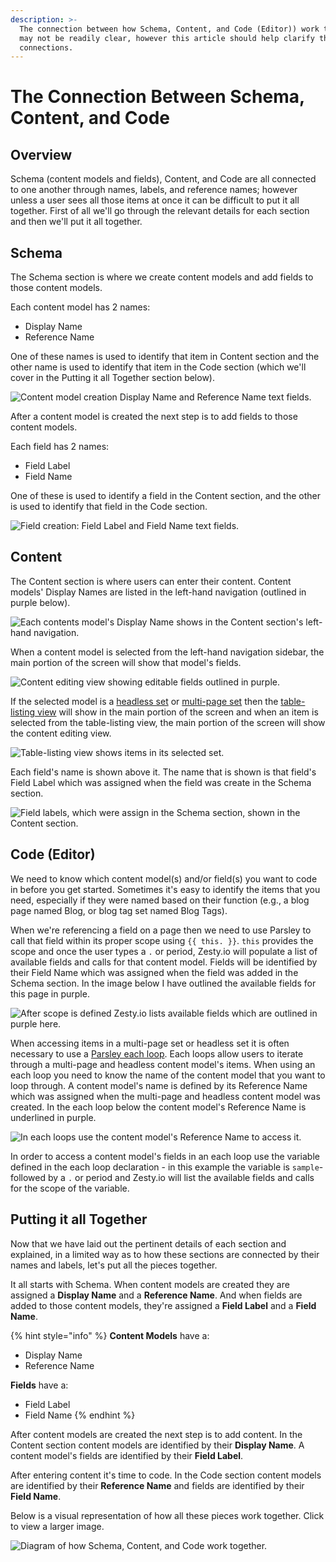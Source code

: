 ```yaml
---
description: >-
  The connection between how Schema, Content, and Code (Editor)) work together
  may not be readily clear, however this article should help clarify those
  connections.
---
```


# The Connection Between Schema, Content, and Code

## Overview

Schema \(content models and fields\), Content, and Code are all connected to one another through names, labels, and reference names; however unless a user sees all those items at once it can be difficult to put it all together. First of all we'll go through the relevant details for each section and then we'll put it all together.

## Schema

The Schema section is where we create content models and add fields to those content models.

Each content model has 2 names:

* Display Name
* Reference Name

One of these names is used to identify that item in Content section and the other name is used to identify that item in the Code section \(which we'll cover in the Putting it all Together section below\).

![Content model creation Display Name and Reference Name text fields.](../.gitbook/assets/schema-names.png)

After a content model is created the next step is to add fields to those content models.

Each field has 2 names:

* Field Label
* Field Name

One of these is used to identify a field in the Content section, and the other is used to identify that field in the Code section.

![Field creation: Field Label and Field Name text fields.](../.gitbook/assets/fields-names.png)

## Content

The Content section is where users can enter their content. Content models' Display Names are listed in the left-hand navigation \(outlined in purple below\).

![Each contents model&apos;s Display Name shows in the Content section&apos;s left-hand navigation.](../.gitbook/assets/content-schema-names.png)

When a content model is selected from the left-hand navigation sidebar, the main portion of the screen will show that model's fields.

![Content editing view showing editable fields outlined in purple.](../.gitbook/assets/fields-and-content-editing-screen.png)

If the selected model is a [headless set](https://zesty.org/services/manager-ui/schema/content-models#headless) or [multi-page set](https://zesty.org/guides/content-entry-drafts-and-publishing#multi-page-sets) then the [table-listing view](https://zesty.org/services/manager-ui/content#table-listing-view) will show in the main portion of the screen and when an item is selected from the table-listing view, the main portion of the screen will show the content editing view.

![Table-listing view shows items in its selected set.](../.gitbook/assets/table-listing-view.png)

Each field's name is shown above it. The name that is shown is that field's Field Label which was assigned when the field was create in the Schema section.

![Field labels, which were assign in the Schema section, shown in the Content section.](../.gitbook/assets/field-labels-in-conent-section.png)

## Code \(Editor\)

We need to know which content model\(s\) and/or field\(s\) you want to code in before you get started. Sometimes it's easy to identify the items that you need, especially if they were named based on their function \(e.g., a blog page named Blog, or blog tag set named Blog Tags\).

When we're referencing a field on a page then we need to use Parsley to call that field within its proper scope using `{{ this. }}`. `this` provides the scope and once the user types a `.` or period, Zesty.io will populate a list of available fields and calls for that content model. Fields will be identified by their Field Name which was assigned when the field was added in the Schema section. In the image below I have outlined the available fields for this page in purple.

![After scope is defined Zesty.io lists available fields which are outlined in purple here.](../.gitbook/assets/code-available-fields-in-scope.png)

When accessing items in a multi-page set or headless set it is often necessary to use a [Parsley each loop](https://zesty.org/services/web-engine/introduction-to-parsley/each-loop-deep-dive). Each loops allow users to iterate through a multi-page and headless content model's items. When using an each loop you need to know the name of the content model that you want to loop through. A content model's name is defined by its Reference Name which was assigned when the multi-page and headless content model was created. In the each loop below the content model's Reference Name is underlined in purple.

![In each loops use the content model&apos;s Reference Name to access it.](../.gitbook/assets/code-each-loop-for-sets.png)

In order to access a content model's fields in an each loop use the variable defined in the each loop declaration - in this example the variable is `sample`- followed by a `.` or period and Zesty.io will list the available fields and calls for the scope of the variable.

## Putting it all Together

Now that we have laid out the pertinent details of each section and explained, in a limited way as to how these sections are connected by their names and labels, let's put all the pieces together.

It all starts with Schema. When content models are created they are assigned a **Display Name** and a **Reference Name**. And when fields are added to those content models, they're assigned a **Field Label** and a **Field Name**.

{% hint style="info" %}
**Content Models** have a:

* Display Name  
* Reference Name  

**Fields** have a:

* Field Label  
* Field Name
{% endhint %}

After content models are created the next step is to add content. In the Content section content models are identified by their **Display Name**. A content model's fields are identified by their **Field Label**.

After entering content it's time to code. In the Code section content models are identified by their **Reference Name** and fields are identified by their **Field Name**.

Below is a visual representation of how all these pieces work together. Click to view a larger image.

![Diagram of how Schema, Content, and Code work together.](../.gitbook/assets/schema-content-code-connection-diagram.png)

